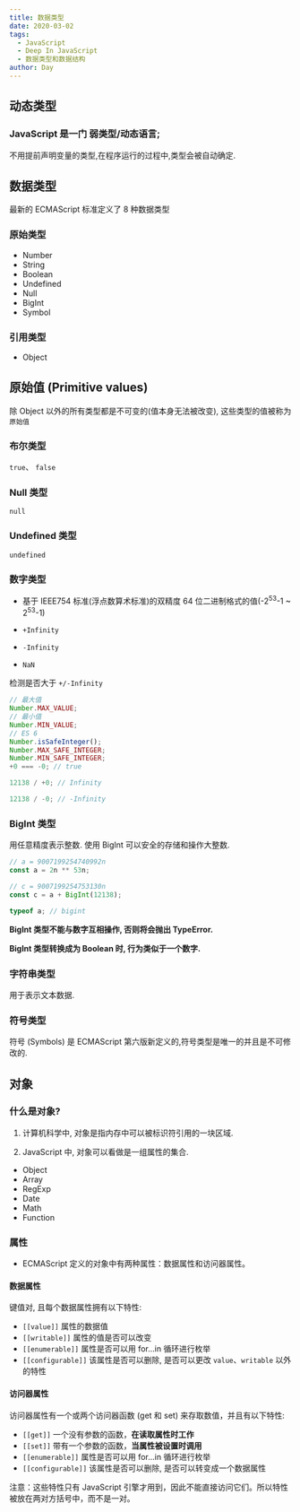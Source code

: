 ```yaml
---
title: 数据类型
date: 2020-03-02
tags:
  - JavaScript
  - Deep In JavaScript
  - 数据类型和数据结构
author: Day
---
```


## 动态类型

### JavaScript 是一门 弱类型/动态语言;

不用提前声明变量的类型,在程序运行的过程中,类型会被自动确定.

## 数据类型

最新的 ECMAScript 标准定义了 8 种数据类型

### 原始类型

- Number
- String
- Boolean
- Undefined
- Null
- BigInt
- Symbol

### 引用类型

- Object

## 原始值 (Primitive values)

除 Object 以外的所有类型都是不可变的(值本身无法被改变), 这些类型的值被称为 `原始值`

### 布尔类型

`true`、 `false`

### Null 类型

`null`

### Undefined 类型

`undefined`

### 数字类型

- 基于 IEEE754 标准(浮点数算术标准)的双精度 64 位二进制格式的值(-2<sup>53</sup>-1 ~ 2<sup>53</sup>-1)

- `+Infinity`

- `-Infinity`

- `NaN`

检测是否大于 `+/-Infinity`

```js
// 最大值
Number.MAX_VALUE;
// 最小值
Number.MIN_VALUE;
// ES 6
Number.isSafeInteger();
Number.MAX_SAFE_INTEGER;
Number.MIN_SAFE_INTEGER;
+0 === -0; // true

12138 / +0; // Infinity

12138 / -0; // -Infinity
```

### BigInt 类型

用任意精度表示整数. 使用 BigInt 可以安全的存储和操作大整数.

```js
// a = 9007199254740992n
const a = 2n ** 53n;

// c = 9007199254753130n
const c = a + BigInt(12138);

typeof a; // bigint
```

**BigInt 类型不能与数字互相操作, 否则将会抛出 TypeError.**

**BigInt 类型转换成为 Boolean 时, 行为类似于一个数字.**

### 字符串类型

用于表示文本数据.

### 符号类型

符号 (Symbols) 是 ECMAScript 第六版新定义的,符号类型是唯一的并且是不可修改的.

## 对象

### 什么是对象?

1. 计算机科学中, 对象是指内存中可以被标识符引用的一块区域.

2. JavaScript 中, 对象可以看做是一组属性的集合.

- Object
- Array
- RegExp
- Date
- Math
- Function

### 属性

- ECMAScript 定义的对象中有两种属性：数据属性和访问器属性。

#### 数据属性

键值对, 且每个数据属性拥有以下特性:

- `[[value]]` 属性的数据值
- `[[writable]]` 属性的值是否可以改变
- `[[enumerable]]` 属性是否可以用 for...in 循环进行枚举
- `[[configurable]]` 该属性是否可以删除, 是否可以更改 `value`、`writable` 以外的特性

#### 访问器属性

访问器属性有一个或两个访问器函数 (get 和 set) 来存取数值，并且有以下特性:

- `[[get]]` 一个没有参数的函数，**在读取属性时工作**
- `[[set]]` 带有一个参数的函数，**当属性被设置时调用**
- `[[enumerable]]` 属性是否可以用 for...in 循环进行枚举
- `[[configurable]]` 该属性是否可以删除, 是否可以转变成一个数据属性

注意：这些特性只有 JavaScript 引擎才用到，因此不能直接访问它们。所以特性被放在两对方括号中，而不是一对。
